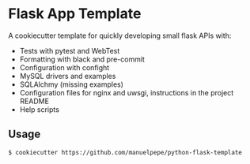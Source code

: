 # Flask App Template

A cookiecutter template for quickly developing small flask APIs with:

* Tests with pytest and WebTest
* Formatting with black and pre-commit
* Configuration with confight
* MySQL drivers and examples
* SQLAlchmy (missing examples)
* Configuration files for nginx and uwsgi, instructions in the project README
* Help scripts

## Usage

	$ cookiecutter https://github.com/manuelpepe/python-flask-template
